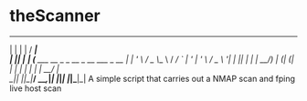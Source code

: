 # theScanner
  _   _           _____                                 
 | | | |         / ____|                                
 | |_| |__   ___| (___   ___ __ _ _ __  _ __   ___ _ __ 
 | __| '_ \ / _ \\___ \ / __/ _` | '_ \| '_ \ / _ \ '__|
 | |_| | | |  __/____) | (_| (_| | | | | | | |  __/ |   
  \__|_| |_|\___|_____/ \___\__,_|_| |_|_| |_|\___|_|
A simple script that carries out a NMAP scan and fping live host scan
